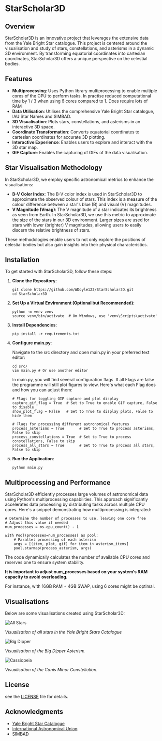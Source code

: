 # StarScholar3D

## Overview
StarScholar3D is an innovative project that leverages the extensive data from the Yale Bright Star catalogue. This project is centered around the visualisation and study of stars, constellations, and asterisms in a dynamic 3D environment. By transforming equatorial coordinates into cartesian coordinates, StarScholar3D offers a unique perspective on the celestial bodies.

## Features
- **Multiprocessing**: Uses Python library multiprocessing to enable multiple cores of the CPU to perform tasks. In practise reduced computational time by 1 / 3 when using 6 cores compared to 1. Does require lots of RAM
- **Data Utilisation**: Utilises the comprehensive Yale Bright Star catalogue, IAU Star Names and SIMBAD.
- **3D Visualisation**: Plots stars, constellations, and asterisms in an interactive 3D space.
- **Coordinate Transformation**: Converts equatorial coordinates to cartesian coordinates for accurate 3D plotting.
- **Interactive Experience**: Enables users to explore and interact with the 3D star map.
- **GIF Capture**: Enables the capturing of GIFs of the data visualisation.

## Star Visualisation Methodology
In StarScholar3D, we employ specific astronomical metrics to enhance the visualisations:

- **B-V Color Index**: The B-V color index is used in StarScholar3D to approximate the observed colour of stars. This index is a measure of the colour difference between a star's blue (B) and visual (V) magnitudes.
- **V Magnitude (Vmag)**: The V magnitude of a star indicates its brightness as seen from Earth. In StarScholar3D, we use this metric to approximate the size of the stars in our 3D environment. Larger sizes are used for stars with lower (brighter) V magnitudes, allowing users to easily discern the relative brightness of stars.

These methodologies enable users to not only explore the positions of celestial bodies but also gain insights into their physical characteristics.

## Installation
To get started with StarScholar3D, follow these steps:

1. **Clone the Repository**:
	```
	git clone https://github.com/WDoyle123/StarScholar3D.git
	cd StarScholar3D
	```
2. **Set Up a Virtual Environment (Optional but Recommended)**:
	```
	python -m venv venv
	source venv/bin/activate  # On Windows, use 'venv\Scripts\activate'
	```
3. **Install Dependencies**:
	```
	pip install -r requirements.txt
	```
4. **Configure main.py**:

	Navigate to the src directory and open main.py in your preferred text editor:

	```
	cd src/
	vim main.py # Or use another editor
	```
	In main.py, you will find several configuration flags. If all Flags are false the programme will still plot figures to view. Here's what each Flag does and how you can adjust them:
	
	```
	# Flags for toggling GIF capture and plot display
	capture_gif_flag = True  # Set to True to enable GIF capture, False to disable
	show_plot_flag = False   # Set to True to display plots, False to hide them

	# Flags for processing different astronomical features
	process_asterisms = True       # Set to True to process asterisms, False to skip
	process_constellations = True  # Set to True to process constellations, False to skip
	process_all_stars = True       # Set to True to process all stars, False to skip
	```
5. **Run the Application**:
	```
	python main.py
	```

## Multiprocessing and Performance

StarScholar3D efficiently processes large volumes of astronomical data using Python's multiprocessing capabilities. This approach significantly accelerates data processing by distributing tasks across multiple CPU cores. Here's a snippet demonstrating how multiprocessing is integrated:

```
# Determine the number of processes to use, leaving one core free
# Adjust this value if needed
num_processes = os.cpu_count() - 1

with Pool(processes=num_processes) as pool:
	# Parallel processing of each asterism
    args = [(item, plot, gif) for item in asterism_items]
    pool.starmap(process_asterism, args)
```
The code dynamically calculates the number of available CPU cores and reserves one to ensure system stability. 

**It is important to adjust num_processes based on your system's RAM capacity to avoid overloading.**

 For instance, with 16GB RAM + 4GB SWAP, using 6 cores might be optimal.

## Visualisations
Below are some visualisations created using StarScholar3D:

![All Stars](/animations/rotating_all_stars.gif)

*Visualisation of all stars in the Yale Bright Stars Catalogue*

![Big Dipper](/animations/asterisms/rotating_big_dipper.gif)

*Visualisation of the Big Dipper Asterism.*

![Cassiopeia](/animations/constellations/rotating_canis_minor.gif)

*Visualisation of the Canis Minor Constellation.*
 
## License
see the [LICENSE](LICENSE) file for details.

## Acknowledgments
- [Yale Bright Star Catalogue](https://heasarc.gsfc.nasa.gov/db-perl/W3Browse/w3table.pl?tablehead=name%3Dbsc5p&Action=More+Options)
- [International Astronomical Union](https://www.iau.org/public/themes/naming_stars/)
- [SIMBAD](http://simbad.cds.unistra.fr/simbad/sim-fscript)
